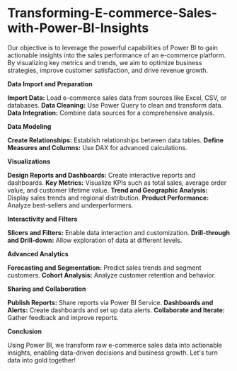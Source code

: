 # Transforming-E-commerce-Sales-with-Power-BI-Insights
Our objective is to leverage the powerful capabilities of Power BI to gain actionable insights into the sales performance of an e-commerce platform. By visualizing key metrics and trends, we aim to optimize business strategies, improve customer satisfaction, and drive revenue growth.

**Data Import and Preparation**

**Import Data:** Load e-commerce sales data from sources like Excel, CSV, or databases.
**Data Cleaning:** Use Power Query to clean and transform data.
**Data Integration:** Combine data sources for a comprehensive analysis.

**Data Modeling**

**Create Relationships:** Establish relationships between data tables.
**Define Measures and Columns:** Use DAX for advanced calculations.

**Visualizations**

**Design Reports and Dashboards:** Create interactive reports and dashboards.
**Key Metrics:** Visualize KPIs such as total sales, average order value, and customer lifetime value.
**Trend and Geographic Analysis:** Display sales trends and regional distribution.
**Product Performance:** Analyze best-sellers and underperformers.

**Interactivity and Filters**

**Slicers and Filters:** Enable data interaction and customization.
**Drill-through and Drill-down:** Allow exploration of data at different levels.

**Advanced Analytics**

**Forecasting and Segmentation:** Predict sales trends and segment customers.
**Cohort Analysis:** Analyze customer retention and behavior.

**Sharing and Collaboration**

**Publish Reports:** Share reports via Power BI Service.
**Dashboards and Alerts:** Create dashboards and set up data alerts.
**Collaborate and Iterate:** Gather feedback and improve reports.

**Conclusion**

Using Power BI, we transform raw e-commerce sales data into actionable insights, enabling data-driven decisions and business growth. Let's turn data into gold together!
